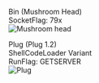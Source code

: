 Bin (Mushroom Head)  
SocketFlag: 79x  
![Mushroom head](https://github.com/yuankong666/Ultimate-RAT-Collection/assets/128066597/8457b98f-2345-41e2-a43b-71cb2cf9a70d)

Plug (Plug 1.2)  
ShellCodeLoader Variant  
RunFlag: GETSERVER  
![Plug](https://github.com/yuankong666/Ultimate-RAT-Collection/assets/128066597/df6f086b-16fe-4119-ad31-e90294ded7fc)
